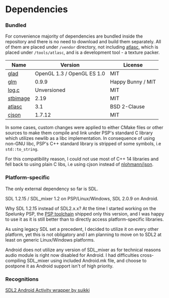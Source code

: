 # Dependencies

### Bundled

For convenience majority of dependencies are bundled inside the repository and there is no need to download and build
them separately. All of them are placed under `/vendor` directory, not including [atlasc](https://github.com/septag/atlasc),
which is placed under `/tools/atlasc`, and is a development tool - a texture packer.

| Name                                         | Version                    | License           |
|----------------------------------------------|----------------------------|-------------------|
| [glad](https://github.com/Dav1dde/glad)      | OpenGL 1.3 / OpenGL ES 1.0 | MIT               |
| [glm](https://github.com/g-truc/glm)         | 0.9.9                      | Happy Bunny / MIT |
| [log.c](https://github.com/rxi/log.c)        | Unversioned                | MIT               |
| [stbimage](https://github.com/nothings/stb)  | 2.19                       | MIT               |
| [atlasc](https://github.com/septag/atlasc)   | 3.1                        | BSD 2-Clause      |
| [cjson](https://github.com/DaveGamble/cJSON) | 1.7.12                     | MIT               |

In some cases, custom changes were applied to either CMake files or other sources to make them compile and link under
PSP's standard C library which utilizes newlib as a libc implementation. In consequence of using non-GNU libc, 
PSP's C++ standard library is stripped of some symbols, i.e `std::to_string`.

For this compatibility reason, I could not use most of C++ 14 libraries and fell back to using plain C libs, i.e
using cjson instead of [nlohmann/json](https://github.com/nlohmann/json).

### Platform-specific

The only external dependency so far is SDL.
 
SDL 1.2.15 / SDL_mixer 1.2 on PSP/Linux/Windows, SDL 2.0.9 on Android.

Why SDL 1.2.15 instead of SDL2.x.x? At the time I started working on the Spelunky PSP, 
the [PSP toolchain](https://github.com/pspdev/psptoolchain) shipped only this version, and I was happy to use it as
it is still better than to directly access platform-specific libraries. 

As using legacy SDL set a precedent, I decided to utilize it on every other platform, yet this is not obligatory and I am
planning to move on to SDL2 at least on generic Linux/Windows platforms.

Android does not utilize any version of SDL_mixer as for technical reasons audio module is right now disabled for Android.
I had difficulties cross-compiling SDL_mixer using included Android.mk file, and choose to postpone it as Android support isn't of high priority.

### Recognitions

[SDL2 Android Activity wrapper by suikki](https://github.com/suikki/simpleSDL/)
